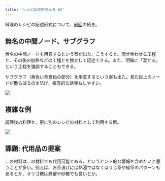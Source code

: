 ```yaml
---
title: 'レシピ記述形式メモ #2'
---
```

料理のレシピの記述形式について、[前回](https://r7kamura.com/articles/2022-05-13-mermaid-recipe-memo)の続き。

無名の中間ノード、サブグラフ
--------------

無名の中間ノードを用意するという案が出た。こうすると、混ぜ合わせる工程と、その後の加熱などの工程とを独立して記述できる。また、明確に「混ぜる」という工程を強調することもできる。

サブグラフ（黄色い背景色の部分）を用意するという案も出た。見た目上のノードが散らばるのを防げ、視覚的な誘導もしやすい。

![](https://lh5.googleusercontent.com/X_ohDjsS6Cb16jY6czru_E26t2YXQLj-rbAxZIlXVWTM96ZtiJYy3Qh4qSm9cA2QZXh4JUNrDjxKtCPAY-sImauL4bqlPk8BTcij5GMi8A2ABmGFGAM-SJjwma6IQg68gEZ-EpGA2mactZoLaK-Nxg)

複雑な例
----

調理後の料理を、更に別のレシピの材料として利用する例。

![](https://lh6.googleusercontent.com/l3FDf48IoPlcJvlA1ZQZ4xyjJAnm_e3-QtbQ-seJ-OnZrUsDyoO40xht_I0v2J1ckZIbn-WWhRzubXVt4becV-dnYXEbNTkqX6lOHEr49Reb2Ce2kVh7Mt8s5E2r0_KEvVzCql3Dm4sZZNFgFuJeSA)

課題: 代用品の提案
----------

この材料はこの材料でも代用可能である、というヒント的な情報を含めたいと思うことが多い。例えば、お茶漬けには熱湯ではなくほうじ茶や緑茶のパターンもあるとか、オリゴ糖は蜂蜜や砂糖でも良いとか。

